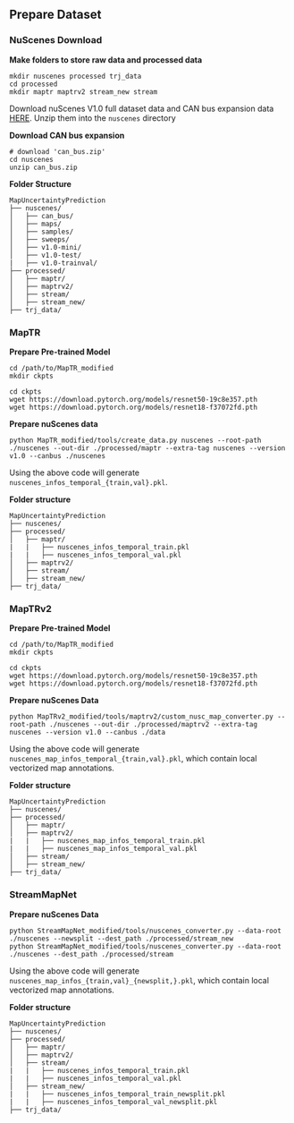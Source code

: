 ## Prepare Dataset

### NuScenes Download
**Make folders to store raw data and processed data**
```
mkdir nuscenes processed trj_data
cd processed
mkdir maptr maptrv2 stream_new stream
```
Download nuScenes V1.0 full dataset data and CAN bus expansion data [HERE](https://www.nuscenes.org/download). Unzip them into the `nuscenes` directory

**Download CAN bus expansion**
```
# download 'can_bus.zip'
cd nuscenes
unzip can_bus.zip 
```

**Folder Structure**
```
MapUncertaintyPrediction
├── nuscenes/
│   ├── can_bus/
│   ├── maps/
│   ├── samples/
│   ├── sweeps/
│   ├── v1.0-mini/
│   ├── v1.0-test/
|   ├── v1.0-trainval/
├── processed/
│   ├── maptr/
│   ├── maptrv2/
│   ├── stream/
│   ├── stream_new/
├── trj_data/
```

### MapTR

**Prepare Pre-trained Model**
```
cd /path/to/MapTR_modified
mkdir ckpts

cd ckpts 
wget https://download.pytorch.org/models/resnet50-19c8e357.pth
wget https://download.pytorch.org/models/resnet18-f37072fd.pth
```

**Prepare nuScenes data**

```
python MapTR_modified/tools/create_data.py nuscenes --root-path ./nuscenes --out-dir ./processed/maptr --extra-tag nuscenes --version v1.0 --canbus ./nuscenes
```

Using the above code will generate `nuscenes_infos_temporal_{train,val}.pkl`.

**Folder structure**
```
MapUncertaintyPrediction
├── nuscenes/
├── processed/
│   ├── maptr/
|   |   ├── nuscenes_infos_temporal_train.pkl
|   |   ├── nuscenes_infos_temporal_val.pkl
│   ├── maptrv2/
│   ├── stream/
│   ├── stream_new/
├── trj_data/
```

### MapTRv2

**Prepare Pre-trained Model**
```
cd /path/to/MapTR_modified
mkdir ckpts

cd ckpts 
wget https://download.pytorch.org/models/resnet50-19c8e357.pth
wget https://download.pytorch.org/models/resnet18-f37072fd.pth
```

**Prepare nuScenes Data**
```
python MapTRv2_modified/tools/maptrv2/custom_nusc_map_converter.py --root-path ./nuscenes --out-dir ./processed/maptrv2 --extra-tag nuscenes --version v1.0 --canbus ./data
```
Using the above code will generate `nuscenes_map_infos_temporal_{train,val}.pkl`, which contain local vectorized map annotations.

**Folder structure**
```
MapUncertaintyPrediction
├── nuscenes/
├── processed/
│   ├── maptr/
│   ├── maptrv2/
|   |   ├── nuscenes_map_infos_temporal_train.pkl
|   |   ├── nuscenes_map_infos_temporal_val.pkl
│   ├── stream/
│   ├── stream_new/
├── trj_data/
```

### StreamMapNet

**Prepare nuScenes Data**
```
python StreamMapNet_modified/tools/nuscenes_converter.py --data-root ./nuscenes --newsplit --dest_path ./processed/stream_new
python StreamMapNet_modified/tools/nuscenes_converter.py --data-root ./nuscenes --dest_path ./processed/stream
```
Using the above code will generate `nuscenes_map_infos_{train,val}_{newsplit,}.pkl`, which contain local vectorized map annotations.

**Folder structure**
```
MapUncertaintyPrediction
├── nuscenes/
├── processed/
│   ├── maptr/
│   ├── maptrv2/
│   ├── stream/
|   |   ├── nuscenes_infos_temporal_train.pkl
|   |   ├── nuscenes_infos_temporal_val.pkl
│   ├── stream_new/
|   |   ├── nuscenes_infos_temporal_train_newsplit.pkl
|   |   ├── nuscenes_infos_temporal_val_newsplit.pkl
├── trj_data/
```
